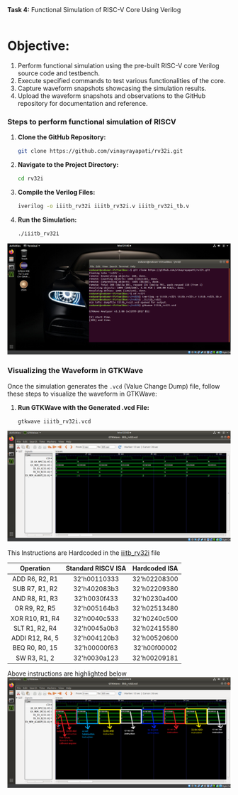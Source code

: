 
<summary><b>Task 4:</b> Functional Simulation of RISC-V Core Using Verilog</summary>  
<br>

# Objective:  

1. Perform functional simulation using the pre-built RISC-V core Verilog source code and testbench.  
2. Execute specified commands to test various functionalities of the core.  
3. Capture waveform snapshots showcasing the simulation results.  
4. Upload the waveform snapshots and observations to the GitHub repository for documentation and reference.

### Steps to perform functional simulation of RISCV 
1. **Clone the GitHub Repository:**  
   ```bash  
   git clone https://github.com/vinayrayapati/rv32i.git 
   ```  

2. **Navigate to the Project Directory:**  
   ```bash  
   cd rv32i  
   ```  

3. **Compile the Verilog Files:**  
   ```bash  
   iverilog -o iiitb_rv32i iiitb_rv32i.v iiitb_rv32i_tb.v  
   ```  

4. **Run the Simulation:**  
   ```bash  
   ./iiitb_rv32i  
   ```
   
![s18](https://github.com/nishit0072e/vsd-mini/blob/main/images/rv_core_simul.png)

### Visualizing the Waveform in GTKWave  

Once the simulation generates the `.vcd` (Value Change Dump) file, follow these steps to visualize the waveform in GTKWave:  

1. **Run GTKWave with the Generated .vcd File:**  
   ```bash  
   gtkwave iiitb_rv32i.vcd  
   ```  

![s19](https://github.com/nishit0072e/vsd-mini/blob/main/images/alu_out.png)

This Instructions are Hardcoded in the [iiitb_rv32i](https://github.com/vinayrayapati/rv32i/) file

|  **Operation**  |  **Standard RISCV ISA**  |  **Hardcoded ISA**  |  
|  :----:  |  :----:  |  :----:  |  
|  ADD R6, R2, R1  |  32'h00110333  |  32'h02208300  |  
|  SUB R7, R1, R2  |  32'h402083b3  |  32'h02209380  |  
|  AND R8, R1, R3  |  32'h0030f433  |  32'h0230a400  |  
|  OR R9, R2, R5  |  32'h005164b3  |  32'h02513480  |  
|  XOR R10, R1, R4  |  32'h0040c533  |  32'h0240c500  |  
|  SLT R1, R2, R4  |  32'h0045a0b3  |  32'h02415580  |  
|  ADDI R12, R4, 5  |  32'h004120b3  |  32'h00520600  |  
|  BEQ R0, R0, 15  |  32'h00000f63  |  32'h00f00002  |  
|  SW R3, R1, 2  |  32'h0030a123  |  32'h00209181  |

Above instructions are highlighted below
![s20](https://github.com/nishit0072e/vsd-mini/blob/main/images/instruction_seg.png)
